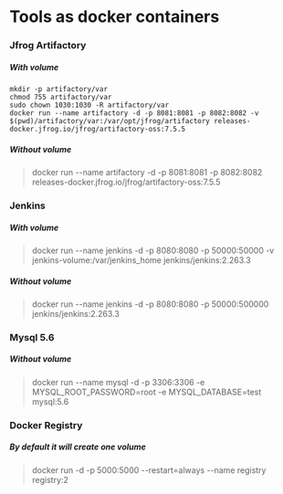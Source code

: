 # Tools as docker containers
### Jfrog Artifactory
##### With volume
```
mkdir -p artifactory/var
chmod 755 artifactory/var
sudo chown 1030:1030 -R artifactory/var
docker run --name artifactory -d -p 8081:8081 -p 8082:8082 -v $(pwd)/artifactory/var:/var/opt/jfrog/artifactory releases-docker.jfrog.io/jfrog/artifactory-oss:7.5.5
```
##### Without volume
> docker run --name artifactory -d -p 8081:8081 -p 8082:8082 releases-docker.jfrog.io/jfrog/artifactory-oss:7.5.5

### Jenkins
##### With volume
> docker run --name jenkins -d -p 8080:8080 -p 50000:50000 -v jenkins-volume:/var/jenkins_home jenkins/jenkins:2.263.3

##### Without volume
> docker run --name jenkins -d -p 8080:8080 -p 50000:500000 jenkins/jenkins:2.263.3

### Mysql 5.6
##### Without volume
> docker run --name mysql -d -p 3306:3306 -e MYSQL_ROOT_PASSWORD=root -e MYSQL_DATABASE=test mysql:5.6

### Docker Registry
##### By default it will create one volume
> docker run -d -p 5000:5000 --restart=always --name registry registry:2

